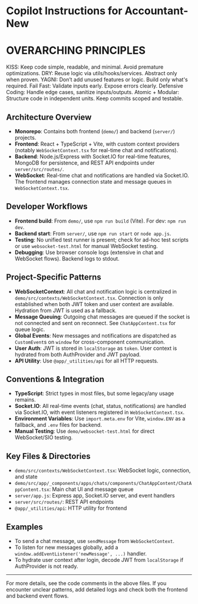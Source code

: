 # Copilot Instructions for Accountant-New
# OVERARCHING PRINCIPLES
KISS: Keep code simple, readable, and minimal. Avoid premature optimizations.
DRY: Reuse logic via utils/hooks/services. Abstract only when proven.
YAGNI: Don’t add unused features or logic. Build only what's required.
Fail Fast: Validate inputs early. Expose errors clearly.
Defensive Coding: Handle edge cases, sanitize inputs/outputs.
Atomic + Modular: Structure code in independent units. Keep commits scoped and testable.

## Architecture Overview
- **Monorepo**: Contains both frontend (`demo/`) and backend (`server/`) projects.
- **Frontend**: React + TypeScript + Vite, with custom context providers (notably `WebSocketContext.tsx` for real-time chat and notifications).
- **Backend**: Node.js/Express with Socket.IO for real-time features, MongoDB for persistence, and REST API endpoints under `server/src/routes/`.
- **WebSocket**: Real-time chat and notifications are handled via Socket.IO. The frontend manages connection state and message queues in `WebSocketContext.tsx`.

## Developer Workflows
- **Frontend build**: From `demo/`, use `npm run build` (Vite). For dev: `npm run dev`.
- **Backend start**: From `server/`, use `npm run start` or `node app.js`.
- **Testing**: No unified test runner is present; check for ad-hoc test scripts or use `websocket-test.html` for manual WebSocket testing.
- **Debugging**: Use browser console logs (extensive in chat and WebSocket flows). Backend logs to stdout.

## Project-Specific Patterns
- **WebSocketContext**: All chat and notification logic is centralized in `demo/src/contexts/WebSocketContext.tsx`. Connection is only established when both JWT token and user context are available. Hydration from JWT is used as a fallback.
- **Message Queuing**: Outgoing chat messages are queued if the socket is not connected and sent on reconnect. See `ChatAppContent.tsx` for queue logic.
- **Global Events**: New messages and notifications are dispatched as `CustomEvent`s on `window` for cross-component communication.
- **User Auth**: JWT is stored in `localStorage` as `token`. User context is hydrated from both AuthProvider and JWT payload.
- **API Utility**: Use `@app/_utilities/api` for all HTTP requests.

## Conventions & Integration
- **TypeScript**: Strict types in most files, but some legacy/any usage remains.
- **Socket.IO**: All real-time events (chat, status, notifications) are handled via Socket.IO, with event listeners registered in `WebSocketContext.tsx`.
- **Environment Variables**: Use `import.meta.env` for Vite, `window.ENV` as a fallback, and `.env` files for backend.
- **Manual Testing**: Use `demo/websocket-test.html` for direct WebSocket/SIO testing.

## Key Files & Directories
- `demo/src/contexts/WebSocketContext.tsx`: WebSocket logic, connection, and state
- `demo/src/app/_components/apps/chats/components/ChatAppContent/ChatAppContent.tsx`: Main chat UI and message queue
- `server/app.js`: Express app, Socket.IO server, and event handlers
- `server/src/routes/`: REST API endpoints
- `@app/_utilities/api`: HTTP utility for frontend

## Examples
- To send a chat message, use `sendMessage` from `WebSocketContext`.
- To listen for new messages globally, add a `window.addEventListener('newMessage', ...)` handler.
- To hydrate user context after login, decode JWT from `localStorage` if AuthProvider is not ready.

---

For more details, see the code comments in the above files. If you encounter unclear patterns, add detailed logs and check both the frontend and backend event flows.
